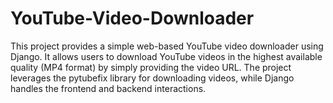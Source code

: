 # YouTube-Video-Downloader
This project provides a simple web-based YouTube video downloader using Django. It allows users to download YouTube videos in the highest available quality (MP4 format) by simply providing the video URL. The project leverages the pytubefix library for downloading videos, while Django handles the frontend and backend interactions.
